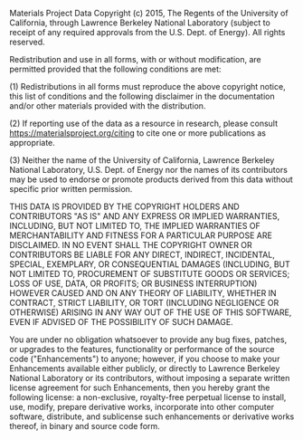 Materials Project Data Copyright (c) 2015, The Regents of the
University of California, through Lawrence Berkeley National
Laboratory (subject to receipt of any required approvals from the
U.S. Dept. of Energy). All rights reserved.

Redistribution and use in all forms, with or without modification,
are permitted provided that the following conditions are met:

(1) Redistributions in all forms must reproduce the above copyright
notice, this list of conditions and the following disclaimer in the
documentation and/or other materials provided with the distribution.

(2) If reporting use of the data as a resource in research, please
consult https://materialsproject.org/citing to cite one or more
publications as appropriate.

(3) Neither the name of the University of California, Lawrence
Berkeley National Laboratory, U.S. Dept. of Energy nor the names of
its contributors may be used to endorse or promote products derived
from this data without specific prior written permission.

THIS DATA IS PROVIDED BY THE COPYRIGHT HOLDERS AND CONTRIBUTORS
"AS IS" AND ANY EXPRESS OR IMPLIED WARRANTIES, INCLUDING, BUT NOT
LIMITED TO, THE IMPLIED WARRANTIES OF MERCHANTABILITY AND FITNESS
FOR A PARTICULAR PURPOSE ARE DISCLAIMED. IN NO EVENT SHALL THE
COPYRIGHT OWNER OR CONTRIBUTORS BE LIABLE FOR ANY DIRECT, INDIRECT,
INCIDENTAL, SPECIAL, EXEMPLARY, OR CONSEQUENTIAL DAMAGES (INCLUDING,
BUT NOT LIMITED TO, PROCUREMENT OF SUBSTITUTE GOODS OR SERVICES;
LOSS OF USE, DATA, OR PROFITS; OR BUSINESS INTERRUPTION) HOWEVER
CAUSED AND ON ANY THEORY OF LIABILITY, WHETHER IN CONTRACT, STRICT
LIABILITY, OR TORT (INCLUDING NEGLIGENCE OR OTHERWISE) ARISING IN
ANY WAY OUT OF THE USE OF THIS SOFTWARE, EVEN IF ADVISED OF THE
POSSIBILITY OF SUCH DAMAGE.

You are under no obligation whatsoever to provide any bug fixes,
patches, or upgrades to the features, functionality or performance
of the source code ("Enhancements") to anyone; however, if you
choose to make your Enhancements available either publicly, or
directly to Lawrence Berkeley National Laboratory or its
contributors, without imposing a separate written license agreement
for such Enhancements, then you hereby grant the following license:
a  non-exclusive, royalty-free perpetual license to install, use,
modify, prepare derivative works, incorporate into other computer
software, distribute, and sublicense such enhancements or derivative
works thereof, in binary and source code form.
